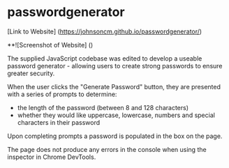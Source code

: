# **passwordgenerator**

[Link to Website] (https://johnsoncm.github.io/passwordgenerator/)

**![Screenshot of Website] ()

The supplied JavaScript codebase was edited to develop a useable password generator - allowing users to create strong passwords to ensure greater security.

When the user clicks the "Generate Password" button, they are presented with a series of prompts to determine:
- the length of the password (between 8 and 128 characters)
- whether they would like uppercase, lowercase, numbers and special characters in their password

Upon completing prompts a password is populated in the box on the page.

The page does not produce any errors in the console when using the inspector in Chrome DevTools.
